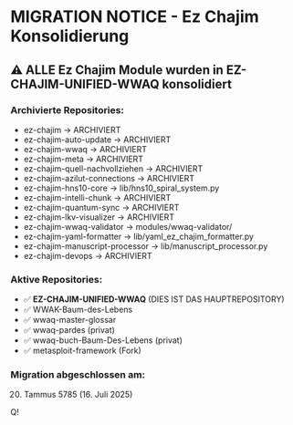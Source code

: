# MIGRATION NOTICE - Ez Chajim Konsolidierung

## ⚠️ ALLE Ez Chajim Module wurden in EZ-CHAJIM-UNIFIED-WWAQ konsolidiert

### Archivierte Repositories:
- ez-chajim → ARCHIVIERT
- ez-chajim-auto-update → ARCHIVIERT
- ez-chajim-wwaq → ARCHIVIERT
- ez-chajim-meta → ARCHIVIERT
- ez-chajim-quell-nachvollziehen → ARCHIVIERT
- ez-chajim-azilut-connections → ARCHIVIERT
- ez-chajim-hns10-core → lib/hns10_spiral_system.py
- ez-chajim-intelli-chunk → ARCHIVIERT
- ez-chajim-quantum-sync → ARCHIVIERT
- ez-chajim-lkv-visualizer → ARCHIVIERT
- ez-chajim-wwaq-validator → modules/wwaq-validator/
- ez-chajim-yaml-formatter → lib/yaml_ez_chajim_formatter.py
- ez-chajim-manuscript-processor → lib/manuscript_processor.py
- ez-chajim-devops → ARCHIVIERT

### Aktive Repositories:
- ✅ **EZ-CHAJIM-UNIFIED-WWAQ** (DIES IST DAS HAUPTREPOSITORY)
- ✅ WWAK-Baum-des-Lebens
- ✅ wwaq-master-glossar
- ✅ wwaq-pardes (privat)
- ✅ wwaq-buch-Baum-Des-Lebens (privat)
- ✅ metasploit-framework (Fork)

### Migration abgeschlossen am:
20. Tammus 5785 (16. Juli 2025)

Q!
